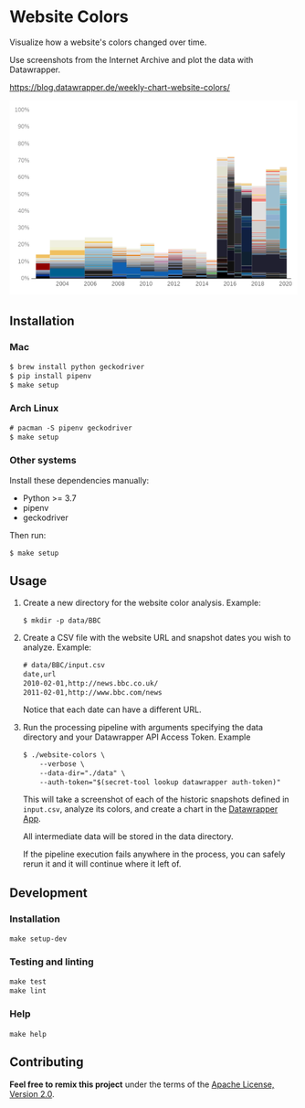 # Website Colors

Visualize how a website's colors changed over time.

Use screenshots from the Internet Archive and plot the data with Datawrapper.

https://blog.datawrapper.de/weekly-chart-website-colors/

![History of the colors of amazon.com](./screenshots/amazon-600x400.png)

## Installation

### Mac

``` shell
$ brew install python geckodriver
$ pip install pipenv
$ make setup
```

### Arch Linux

``` shell
# pacman -S pipenv geckodriver
$ make setup
```

### Other systems

Install these dependencies manually:

- Python >= 3.7
- pipenv
- geckodriver

Then run:

``` shell
$ make setup
```

## Usage

1. Create a new directory for the website color analysis. Example:

    ``` shell
    $ mkdir -p data/BBC
    ```

2. Create a CSV file with the website URL and snapshot dates you wish to
   analyze. Example:

    ``` csv
    # data/BBC/input.csv
    date,url
    2010-02-01,http://news.bbc.co.uk/
    2011-02-01,http://www.bbc.com/news
    ```

    Notice that each date can have a different URL.

3. Run the processing pipeline with arguments specifying the data directory and
   your Datawrapper API Access Token. Example

    ``` shell
    $ ./website-colors \
        --verbose \
        --data-dir="./data" \
        --auth-token="$(secret-tool lookup datawrapper auth-token)"
    ```

    This will take a screenshot of each of the historic snapshots defined in
    `input.csv`, analyze its colors, and create a chart in the [Datawrapper
    App](https://app.datawrapper.de/).

    All intermediate data will be stored in the data directory.

    If the pipeline execution fails anywhere in the process, you can safely
    rerun it and it will continue where it left of.

## Development

### Installation

``` shell
make setup-dev
```

### Testing and linting

``` shell
make test
make lint
```

### Help

``` shell
make help
```

## Contributing

__Feel free to remix this project__ under the terms of the [Apache License,
Version 2.0](http://www.apache.org/licenses/LICENSE-2.0).
